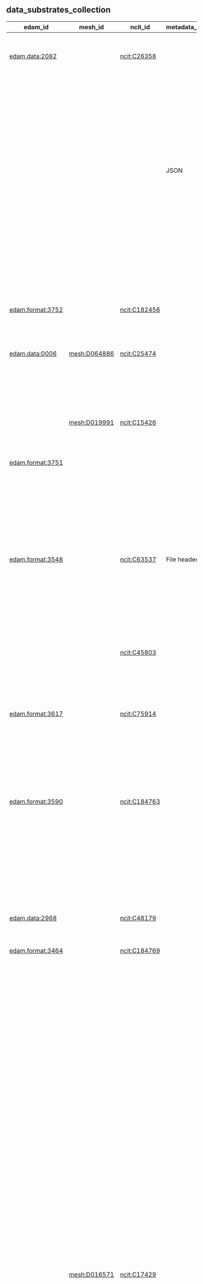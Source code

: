 
## data_substrates_collection


|edam_id|mesh_id|ncit_id|metadata_storage|file_extensions|limitations|id|category|name|description|subclass_of|related_to|contributor_name|contributor_github_name|contributor_orcid|contribution_date|
|---|---|---|---|---|---|---|---|---|---|---|---|---|---|---|---|
|[edam.data:2082](http://edamontology.org/data_2082)||[ncit:C26358](http://purl.obolibrary.org/obo/NCIT_C26358)||||[B2AI_SUBSTRATE:1](https://w3id.org/bridge2ai/standards-datasubstrate-schema/1)|[DataSubstrate](DataSubstrate)|Array|A data type that represents a collection of elements (values or variables), each selected by one or more indices.| [B2AI_SUBSTRATE:7](B2AI_SUBSTRATE:7)||Harry Caufield|caufieldjh|[ORCID:0000-0001-5705-7831](ORCID:0000-0001-5705-7831)||
|||||||[B2AI_SUBSTRATE:2](https://w3id.org/bridge2ai/standards-datasubstrate-schema/2)|[DataSubstrate](DataSubstrate)|Associative Array|A data structure that stores a collection of key-value pairs, where each key is associated with a value. It allows for fast and efficient lookups by using the keys as indices to access the corresponding values.| [B2AI_SUBSTRATE:1](B2AI_SUBSTRATE:1)||Harry Caufield|caufieldjh|[ORCID:0000-0001-5705-7831](ORCID:0000-0001-5705-7831)||
|||| JSON|||[B2AI_SUBSTRATE:3](https://w3id.org/bridge2ai/standards-datasubstrate-schema/3)|[DataSubstrate](DataSubstrate)|BIDS|Data conforming to the Brain Imaging Data Structure (BIDS).| [B2AI_SUBSTRATE:19](B2AI_SUBSTRATE:19) [B2AI_SUBSTRATE:49](B2AI_SUBSTRATE:49)| [B2AI_STANDARD:33](B2AI_STANDARD:33)|Harry Caufield|caufieldjh|[ORCID:0000-0001-5705-7831](ORCID:0000-0001-5705-7831)||
|||||||[B2AI_SUBSTRATE:4](https://w3id.org/bridge2ai/standards-datasubstrate-schema/4)|[DataSubstrate](DataSubstrate)|BigQuery|A fully managed, serverless data warehouse that enables scalable analysis over petabytes of data. It is a Platform as a Service (PaaS) that supports querying using ANSI SQL.| [B2AI_SUBSTRATE:5](B2AI_SUBSTRATE:5)| [B2AI_STANDARD:735](B2AI_STANDARD:735)|Harry Caufield|caufieldjh|[ORCID:0000-0001-5705-7831](ORCID:0000-0001-5705-7831)||
|||||||[B2AI_SUBSTRATE:5](https://w3id.org/bridge2ai/standards-datasubstrate-schema/5)|[DataSubstrate](DataSubstrate)|Column Store|A database that stores data tables by column rather than by row.| [B2AI_SUBSTRATE:9](B2AI_SUBSTRATE:9)||Harry Caufield|caufieldjh|[ORCID:0000-0001-5705-7831](ORCID:0000-0001-5705-7831)||
|[edam.format:3752](http://edamontology.org/format_3752)||[ncit:C182456](http://purl.obolibrary.org/obo/NCIT_C182456)|| csv| Differences in newline characters can cause inconsistency across operating systems.|[B2AI_SUBSTRATE:6](https://w3id.org/bridge2ai/standards-datasubstrate-schema/6)|[DataSubstrate](DataSubstrate)|Comma-separated values|Any text or mixed data with distinct records in columns separated by commas and rows separated by newlines.| [B2AI_SUBSTRATE:10](B2AI_SUBSTRATE:10)||Harry Caufield|caufieldjh|[ORCID:0000-0001-5705-7831](ORCID:0000-0001-5705-7831)||
|[edam.data:0006](http://edamontology.org/data_0006)|[mesh:D064886](http://id.nlm.nih.gov/mesh/D064886)|[ncit:C25474](http://purl.obolibrary.org/obo/NCIT_C25474)||||[B2AI_SUBSTRATE:7](https://w3id.org/bridge2ai/standards-datasubstrate-schema/7)|[DataSubstrate](DataSubstrate)|Data|Any collection of discrete values conveying information.|||Harry Caufield|caufieldjh|[ORCID:0000-0001-5705-7831](ORCID:0000-0001-5705-7831)||
|||||||[B2AI_SUBSTRATE:8](https://w3id.org/bridge2ai/standards-datasubstrate-schema/8)|[DataSubstrate](DataSubstrate)|Data Frame|A data structure that organizes data into a 2-dimensional table of rows and columns.| [B2AI_SUBSTRATE:7](B2AI_SUBSTRATE:7)||Harry Caufield|caufieldjh|[ORCID:0000-0001-5705-7831](ORCID:0000-0001-5705-7831)||
||[mesh:D019991](http://id.nlm.nih.gov/mesh/D019991)|[ncit:C15426](http://purl.obolibrary.org/obo/NCIT_C15426)||||[B2AI_SUBSTRATE:9](https://w3id.org/bridge2ai/standards-datasubstrate-schema/9)|[DataSubstrate](DataSubstrate)|Database|An organized collection of structured information, stored electronically and organized for rapid search and retrieval.| [B2AI_SUBSTRATE:7](B2AI_SUBSTRATE:7)||Harry Caufield|caufieldjh|[ORCID:0000-0001-5705-7831](ORCID:0000-0001-5705-7831)||
|[edam.format:3751](http://edamontology.org/format_3751)|||| txt||[B2AI_SUBSTRATE:10](https://w3id.org/bridge2ai/standards-datasubstrate-schema/10)|[DataSubstrate](DataSubstrate)|Delimited Text|Any data with distinct records separated or delimited by a specific character pattern.| [B2AI_SUBSTRATE:43](B2AI_SUBSTRATE:43)||Harry Caufield|caufieldjh|[ORCID:0000-0001-5705-7831](ORCID:0000-0001-5705-7831)||
|[edam.format:3548](http://edamontology.org/format_3548)||[ncit:C63537](http://purl.obolibrary.org/obo/NCIT_C63537)| File headers| dicom dcm| Files are generally named using unique identifiers that may not be compatible across all operating systems (i.e., they may be too long). Patient data is included in each image file header so all files must be processed in order to anonymize them.|[B2AI_SUBSTRATE:11](https://w3id.org/bridge2ai/standards-datasubstrate-schema/11)|[DataSubstrate](DataSubstrate)|DICOM|An image and metadata format for radiology imaging.| [B2AI_SUBSTRATE:36](B2AI_SUBSTRATE:36)| [B2AI_STANDARD:98](B2AI_STANDARD:98)|Harry Caufield|caufieldjh|[ORCID:0000-0001-5705-7831](ORCID:0000-0001-5705-7831)||
|||[ncit:C45803](http://purl.obolibrary.org/obo/NCIT_C45803)||||[B2AI_SUBSTRATE:12](https://w3id.org/bridge2ai/standards-datasubstrate-schema/12)|[DataSubstrate](DataSubstrate)|Directed acyclic graph|A directed graph with no directed cycles.| [B2AI_SUBSTRATE:14](B2AI_SUBSTRATE:14)||Harry Caufield|caufieldjh|[ORCID:0000-0001-5705-7831](ORCID:0000-0001-5705-7831)||
|||||||[B2AI_SUBSTRATE:13](https://w3id.org/bridge2ai/standards-datasubstrate-schema/13)|[DataSubstrate](DataSubstrate)|Document Database|A database that stores and retrieves information in documents.| [B2AI_SUBSTRATE:9](B2AI_SUBSTRATE:9)||Harry Caufield|caufieldjh|[ORCID:0000-0001-5705-7831](ORCID:0000-0001-5705-7831)||
|[edam.format:3617](http://edamontology.org/format_3617)||[ncit:C75914](http://purl.obolibrary.org/obo/NCIT_C75914)||||[B2AI_SUBSTRATE:14](https://w3id.org/bridge2ai/standards-datasubstrate-schema/14)|[DataSubstrate](DataSubstrate)|Graph|A structure of nodes (sometimes called vertices) and edges between them.| [B2AI_SUBSTRATE:7](B2AI_SUBSTRATE:7)| [B2AI_STANDARD:768](B2AI_STANDARD:768)|Harry Caufield|caufieldjh|[ORCID:0000-0001-5705-7831](ORCID:0000-0001-5705-7831)||
|||||||[B2AI_SUBSTRATE:15](https://w3id.org/bridge2ai/standards-datasubstrate-schema/15)|[DataSubstrate](DataSubstrate)|Graph Database|A type of database that stores nodes and relationships instead of tables or documents.| [B2AI_SUBSTRATE:9](B2AI_SUBSTRATE:9) [B2AI_SUBSTRATE:14](B2AI_SUBSTRATE:14)||Harry Caufield|caufieldjh|[ORCID:0000-0001-5705-7831](ORCID:0000-0001-5705-7831)||
|[edam.format:3590](http://edamontology.org/format_3590)||[ncit:C184763](http://purl.obolibrary.org/obo/NCIT_C184763)|| h5 hdf5| Structure is not optimized for data access through cloud storage infrastructure.|[B2AI_SUBSTRATE:16](https://w3id.org/bridge2ai/standards-datasubstrate-schema/16)|[DataSubstrate](DataSubstrate)|HDF5|A data model, library, and file format for storing and managing data. It supports an unlimited variety of datatypes, and is designed for flexible and efficient I/O and for high volume and complex data.| [B2AI_SUBSTRATE:18](B2AI_SUBSTRATE:18)| [B2AI_STANDARD:339](B2AI_STANDARD:339)|Harry Caufield|caufieldjh|[ORCID:0000-0001-5705-7831](ORCID:0000-0001-5705-7831)||
|||||||[B2AI_SUBSTRATE:17](https://w3id.org/bridge2ai/standards-datasubstrate-schema/17)|[DataSubstrate](DataSubstrate)|Heap|A complete binary tree, i.e., each node has no more than two children.| [Tree](Tree)||Harry Caufield|caufieldjh|[ORCID:0000-0001-5705-7831](ORCID:0000-0001-5705-7831)||
|||||||[B2AI_SUBSTRATE:18](https://w3id.org/bridge2ai/standards-datasubstrate-schema/18)|[DataSubstrate](DataSubstrate)|Hierarchical Array|A data structure of a list, such that list elements may be subsets of other elements.| [B2AI_SUBSTRATE:1](B2AI_SUBSTRATE:1)||Harry Caufield|caufieldjh|[ORCID:0000-0001-5705-7831](ORCID:0000-0001-5705-7831)||
|[edam.data:2968](http://edamontology.org/data_2968)||[ncit:C48179](http://purl.obolibrary.org/obo/NCIT_C48179)||||[B2AI_SUBSTRATE:19](https://w3id.org/bridge2ai/standards-datasubstrate-schema/19)|[DataSubstrate](DataSubstrate)|Image|Any visual representation of something.| [B2AI_SUBSTRATE:7](B2AI_SUBSTRATE:7)||Harry Caufield|caufieldjh|[ORCID:0000-0001-5705-7831](ORCID:0000-0001-5705-7831)||
|[edam.format:3464](http://edamontology.org/format_3464)||[ncit:C184769](http://purl.obolibrary.org/obo/NCIT_C184769)|| json||[B2AI_SUBSTRATE:20](https://w3id.org/bridge2ai/standards-datasubstrate-schema/20)|[DataSubstrate](DataSubstrate)|JSON|JavaScript Object Notation (JSON) is a lightweight format for storing and transporting data.| [B2AI_SUBSTRATE:2](B2AI_SUBSTRATE:2) [B2AI_SUBSTRATE:18](B2AI_SUBSTRATE:18)||Harry Caufield|caufieldjh|[ORCID:0000-0001-5705-7831](ORCID:0000-0001-5705-7831)||
||||| tsv||[B2AI_SUBSTRATE:21](https://w3id.org/bridge2ai/standards-datasubstrate-schema/21)|[DataSubstrate](DataSubstrate)|KGX TSV|A tab-delimited data format for exchanging property graph data.| [B2AI_SUBSTRATE:32](B2AI_SUBSTRATE:32) [B2AI_SUBSTRATE:41](B2AI_SUBSTRATE:41)| [B2AI_STANDARD:346](B2AI_STANDARD:346)|Harry Caufield|caufieldjh|[ORCID:0000-0001-5705-7831](ORCID:0000-0001-5705-7831)||
||||| mongo| The maximum size of an individual document in MongoDB is 16MB with a nested depth of 100 levels.|[B2AI_SUBSTRATE:22](https://w3id.org/bridge2ai/standards-datasubstrate-schema/22)|[DataSubstrate](DataSubstrate)|MongoDB|A non-relational document database that provides support for JSON-like storage.| [B2AI_SUBSTRATE:13](B2AI_SUBSTRATE:13)| [B2AI_STANDARD:797](B2AI_STANDARD:797)|Harry Caufield|caufieldjh|[ORCID:0000-0001-5705-7831](ORCID:0000-0001-5705-7831)||
||||| mysql sql||[B2AI_SUBSTRATE:23](https://w3id.org/bridge2ai/standards-datasubstrate-schema/23)|[DataSubstrate](DataSubstrate)|MySQL|A relational database management system developed by Oracle that is based on structured query language (SQL).| [B2AI_SUBSTRATE:37](B2AI_SUBSTRATE:37)| [B2AI_STANDARD:801](B2AI_STANDARD:801)|Harry Caufield|caufieldjh|[ORCID:0000-0001-5705-7831](ORCID:0000-0001-5705-7831)||
|||||||[B2AI_SUBSTRATE:24](https://w3id.org/bridge2ai/standards-datasubstrate-schema/24)|[DataSubstrate](DataSubstrate)|N-Dimensional Array|A data structure that can store a collection of items, where each item is identified by a set of indices. The number of indices required to identify an item is referred to as the dimension of the array, hence the name N-dimensional array.| [B2AI_SUBSTRATE:1](B2AI_SUBSTRATE:1)||Harry Caufield|caufieldjh|[ORCID:0000-0001-5705-7831](ORCID:0000-0001-5705-7831)||
|||||| All data is stored locally - this can cause slowdowns when data exceeds available memory.|[B2AI_SUBSTRATE:25](https://w3id.org/bridge2ai/standards-datasubstrate-schema/25)|[DataSubstrate](DataSubstrate)|Neo4j|A popular graph database platform.| [B2AI_SUBSTRATE:15](B2AI_SUBSTRATE:15)| [B2AI_STANDARD:802](B2AI_STANDARD:802)|Harry Caufield|caufieldjh|[ORCID:0000-0001-5705-7831](ORCID:0000-0001-5705-7831)||
||[mesh:D016571](http://id.nlm.nih.gov/mesh/D016571)|[ncit:C17429](http://purl.obolibrary.org/obo/NCIT_C17429)||||[B2AI_SUBSTRATE:26](https://w3id.org/bridge2ai/standards-datasubstrate-schema/26)|[DataSubstrate](DataSubstrate)|Neural Network Model|The result of training a neural network on a certain set of inputs.| [B2AI_SUBSTRATE:7](B2AI_SUBSTRATE:7)||Harry Caufield|caufieldjh|[ORCID:0000-0001-5705-7831](ORCID:0000-0001-5705-7831)||
||||| nnef||[B2AI_SUBSTRATE:27](https://w3id.org/bridge2ai/standards-datasubstrate-schema/27)|[DataSubstrate](DataSubstrate)|NNEF|An exchange format for neural network models produced using Torch, Caffe, TensorFlow, Theano, Chainer, Caffe2, PyTorch, or MXNet.| [B2AI_SUBSTRATE:26](B2AI_SUBSTRATE:26)| [B2AI_STANDARD:354](B2AI_STANDARD:354)|Harry Caufield|caufieldjh|[ORCID:0000-0001-5705-7831](ORCID:0000-0001-5705-7831)||
||||| onnx||[B2AI_SUBSTRATE:28](https://w3id.org/bridge2ai/standards-datasubstrate-schema/28)|[DataSubstrate](DataSubstrate)|ONNX|An open format built to represent machine learning models.| [B2AI_SUBSTRATE:26](B2AI_SUBSTRATE:26)| [B2AI_STANDARD:357](B2AI_STANDARD:357)|Harry Caufield|caufieldjh|[ORCID:0000-0001-5705-7831](ORCID:0000-0001-5705-7831)||
|||||||[B2AI_SUBSTRATE:29](https://w3id.org/bridge2ai/standards-datasubstrate-schema/29)|[DataSubstrate](DataSubstrate)|Pandas DataFrame|A two-dimensional, size-mutable, potentially heterogeneous tabular data object.| [B2AI_SUBSTRATE:8](B2AI_SUBSTRATE:8)| [B2AI_STANDARD:813](B2AI_STANDARD:813)|Harry Caufield|caufieldjh|[ORCID:0000-0001-5705-7831](ORCID:0000-0001-5705-7831)||
||||| parquet pqt||[B2AI_SUBSTRATE:30](https://w3id.org/bridge2ai/standards-datasubstrate-schema/30)|[DataSubstrate](DataSubstrate)|Parquet|Apache Parquet is a free and open-source column-oriented data storage format in the Apache Hadoop ecosystem.| [B2AI_SUBSTRATE:5](B2AI_SUBSTRATE:5)| [B2AI_STANDARD:359](B2AI_STANDARD:359)|Harry Caufield|caufieldjh|[ORCID:0000-0001-5705-7831](ORCID:0000-0001-5705-7831)||
||||| sql||[B2AI_SUBSTRATE:31](https://w3id.org/bridge2ai/standards-datasubstrate-schema/31)|[DataSubstrate](DataSubstrate)|PostgreSQL|An open-source relational database management system emphasizing extensibility and SQL compliance.| [B2AI_SUBSTRATE:37](B2AI_SUBSTRATE:37)| [B2AI_STANDARD:815](B2AI_STANDARD:815)|Harry Caufield|caufieldjh|[ORCID:0000-0001-5705-7831](ORCID:0000-0001-5705-7831)||
|||||||[B2AI_SUBSTRATE:32](https://w3id.org/bridge2ai/standards-datasubstrate-schema/32)|[DataSubstrate](DataSubstrate)|Property graph|A graph model in which nodes and edges may be assigned properties (i.e., values or key-value pairs).| [B2AI_SUBSTRATE:14](B2AI_SUBSTRATE:14)||Harry Caufield|caufieldjh|[ORCID:0000-0001-5705-7831](ORCID:0000-0001-5705-7831)||
|||||||[B2AI_SUBSTRATE:33](https://w3id.org/bridge2ai/standards-datasubstrate-schema/33)|[DataSubstrate](DataSubstrate)|PyTorch Tensor|In PyTorch, a torch.Tensor is a multi-dimensional matrix containing elements of a single data type.| [B2AI_SUBSTRATE:42](B2AI_SUBSTRATE:42)| [B2AI_STANDARD:816](B2AI_STANDARD:816)|Harry Caufield|caufieldjh|[ORCID:0000-0001-5705-7831](ORCID:0000-0001-5705-7831)||
|||||| Memory-limited.|[B2AI_SUBSTRATE:34](https://w3id.org/bridge2ai/standards-datasubstrate-schema/34)|[DataSubstrate](DataSubstrate)|R data.frame|A tightly coupled collection of variables that shares many of the properties of matrices and of lists.| [B2AI_SUBSTRATE:8](B2AI_SUBSTRATE:8)| [B2AI_STANDARD:833](B2AI_STANDARD:833)|Harry Caufield|caufieldjh|[ORCID:0000-0001-5705-7831](ORCID:0000-0001-5705-7831)||
|||||||[B2AI_SUBSTRATE:35](https://w3id.org/bridge2ai/standards-datasubstrate-schema/35)|[DataSubstrate](DataSubstrate)|R tibble|A redesigned version of an R data frame. Never changes the input type, can have columns that are lists, can have non-standard variable names, can start with a number or contain spaces, only recycles vectors of length 1, and never creates row names.| [B2AI_SUBSTRATE:8](B2AI_SUBSTRATE:8)| [B2AI_STANDARD:833](B2AI_STANDARD:833)|Harry Caufield|caufieldjh|[ORCID:0000-0001-5705-7831](ORCID:0000-0001-5705-7831)||
|||||||[B2AI_SUBSTRATE:36](https://w3id.org/bridge2ai/standards-datasubstrate-schema/36)|[DataSubstrate](DataSubstrate)|Raster Image|Any visual representation of something represented as a two-dimensional matrix of pixel values denoting intensity, potentially accompanied by other values for colors or other image properties (e.g., compression).| [B2AI_SUBSTRATE:19](B2AI_SUBSTRATE:19)||Harry Caufield|caufieldjh|[ORCID:0000-0001-5705-7831](ORCID:0000-0001-5705-7831)||
|||||||[B2AI_SUBSTRATE:37](https://w3id.org/bridge2ai/standards-datasubstrate-schema/37)|[DataSubstrate](DataSubstrate)|Relational Database|A database that stores and provides access to data points related to one another.| [B2AI_SUBSTRATE:9](B2AI_SUBSTRATE:9)||Harry Caufield|caufieldjh|[ORCID:0000-0001-5705-7831](ORCID:0000-0001-5705-7831)||
|||||||[B2AI_SUBSTRATE:38](https://w3id.org/bridge2ai/standards-datasubstrate-schema/38)|[DataSubstrate](DataSubstrate)|Set|A sorted data structure of unique elements of the same type.| [B2AI_SUBSTRATE:7](B2AI_SUBSTRATE:7)||Harry Caufield|caufieldjh|[ORCID:0000-0001-5705-7831](ORCID:0000-0001-5705-7831)||
|||[ncit:C45253](http://purl.obolibrary.org/obo/NCIT_C45253)||||[B2AI_SUBSTRATE:39](https://w3id.org/bridge2ai/standards-datasubstrate-schema/39)|[DataSubstrate](DataSubstrate)|String|An array data structure of bytes (or words) that stores a sequence of elements, typically characters, using some character encoding.| [B2AI_SUBSTRATE:7](B2AI_SUBSTRATE:7)||Harry Caufield|caufieldjh|[ORCID:0000-0001-5705-7831](ORCID:0000-0001-5705-7831)||
|||||||[B2AI_SUBSTRATE:40](https://w3id.org/bridge2ai/standards-datasubstrate-schema/40)|[DataSubstrate](DataSubstrate)|SummarizedExperiment|The SummarizedExperiment Bioconductor container contains one or more assays, each represented by a matrix-like object of numeric or other mode. The rows typically represent genomic ranges of interest and the columns represent samples.| [B2AI_SUBSTRATE:18](B2AI_SUBSTRATE:18)| [B2AI_STANDARD:705](B2AI_STANDARD:705) [B2AI_STANDARD:833](B2AI_STANDARD:833) [B2AI_STANDARD:286](B2AI_STANDARD:286)|Harry Caufield|caufieldjh|[ORCID:0000-0001-5705-7831](ORCID:0000-0001-5705-7831)||
|[edam.format:3475](http://edamontology.org/format_3475)||[ncit:C164049](http://purl.obolibrary.org/obo/NCIT_C164049)|| tsv| Differences in newline characters can cause inconsistency across operating systems.|[B2AI_SUBSTRATE:41](https://w3id.org/bridge2ai/standards-datasubstrate-schema/41)|[DataSubstrate](DataSubstrate)|Tab-separated values|Any text or mixed data with distinct records in columns separated by tab characters and rows separated by newlines.| [B2AI_SUBSTRATE:10](B2AI_SUBSTRATE:10)||Harry Caufield|caufieldjh|[ORCID:0000-0001-5705-7831](ORCID:0000-0001-5705-7831)||
|||||||[B2AI_SUBSTRATE:42](https://w3id.org/bridge2ai/standards-datasubstrate-schema/42)|[DataSubstrate](DataSubstrate)|Tensor|An algebraic object that describes a multilinear relationship between sets of algebraic objects related to a vector space.| [B2AI_SUBSTRATE:7](B2AI_SUBSTRATE:7)||Harry Caufield|caufieldjh|[ORCID:0000-0001-5705-7831](ORCID:0000-0001-5705-7831)||
|[edam.data:2526](http://edamontology.org/data_2526)||[ncit:C25704](http://purl.obolibrary.org/obo/NCIT_C25704)|| txt||[B2AI_SUBSTRATE:43](https://w3id.org/bridge2ai/standards-datasubstrate-schema/43)|[DataSubstrate](DataSubstrate)|Text|Any form of written information that is composed of letters, words, and sentences. This may include anything from written documents, articles, or books, to emails, social media posts, and transcribed speech. It may also include unstructured, human-readable fields of documents containing other data.| [B2AI_SUBSTRATE:39](B2AI_SUBSTRATE:39)||Harry Caufield|caufieldjh|[ORCID:0000-0001-5705-7831](ORCID:0000-0001-5705-7831)||
|||[ncit:C45418](http://purl.obolibrary.org/obo/NCIT_C45418)||||[B2AI_SUBSTRATE:44](https://w3id.org/bridge2ai/standards-datasubstrate-schema/44)|[DataSubstrate](DataSubstrate)|Tree|An undirected graph with each pair of vertices connected by no more than one path. Also known as a connected acyclic undirected graph.| [B2AI_SUBSTRATE:14](B2AI_SUBSTRATE:14)||Harry Caufield|caufieldjh|[ORCID:0000-0001-5705-7831](ORCID:0000-0001-5705-7831)||
|||||||[B2AI_SUBSTRATE:45](https://w3id.org/bridge2ai/standards-datasubstrate-schema/45)|[DataSubstrate](DataSubstrate)|Trie|A sorted, associative tree. Also known as a radix tree or prefix tree.| [B2AI_SUBSTRATE:44](B2AI_SUBSTRATE:44)||Harry Caufield|caufieldjh|[ORCID:0000-0001-5705-7831](ORCID:0000-0001-5705-7831)||
|||[ncit:C54169](http://purl.obolibrary.org/obo/NCIT_C54169)||||[B2AI_SUBSTRATE:46](https://w3id.org/bridge2ai/standards-datasubstrate-schema/46)|[DataSubstrate](DataSubstrate)|Vector|A mathematical object that has magnitude and direction. A vector is often represented as a one-dimensional array or list with numerical elements.| [B2AI_SUBSTRATE:7](B2AI_SUBSTRATE:7)||Harry Caufield|caufieldjh|[ORCID:0000-0001-5705-7831](ORCID:0000-0001-5705-7831)||
|||||||[B2AI_SUBSTRATE:47](https://w3id.org/bridge2ai/standards-datasubstrate-schema/47)|[DataSubstrate](DataSubstrate)|Vector Image|Any visual representation of something represented as a set of geometric shapes defined on a Cartesian plane.| [B2AI_SUBSTRATE:19](B2AI_SUBSTRATE:19)||Harry Caufield|caufieldjh|[ORCID:0000-0001-5705-7831](ORCID:0000-0001-5705-7831)||
|||| File headers| wav||[B2AI_SUBSTRATE:48](https://w3id.org/bridge2ai/standards-datasubstrate-schema/48)|[DataSubstrate](DataSubstrate)|Waveform Audio File Format|An audio file format standard. Generally supported by digital audio software.| [B2AI_SUBSTRATE:49](B2AI_SUBSTRATE:49)| [B2AI_STANDARD:387](B2AI_STANDARD:387)|Harry Caufield|caufieldjh|[ORCID:0000-0001-5705-7831](ORCID:0000-0001-5705-7831)||
|||||||[B2AI_SUBSTRATE:49](https://w3id.org/bridge2ai/standards-datasubstrate-schema/49)|[DataSubstrate](DataSubstrate)|Waveform Data|The two-dimensional representation of a signal as a function of time.| [B2AI_SUBSTRATE:7](B2AI_SUBSTRATE:7)||Harry Caufield|caufieldjh|[ORCID:0000-0001-5705-7831](ORCID:0000-0001-5705-7831)||
|||||||[B2AI_SUBSTRATE:50](https://w3id.org/bridge2ai/standards-datasubstrate-schema/50)|[DataSubstrate](DataSubstrate)|xarray|A format for defining arrays with labels in the form of dimensions, coordinates, and attributes on top of raw NumPy-like arrays, which allows for more intuitive, more concise, and less error-prone user experience.| [B2AI_SUBSTRATE:24](B2AI_SUBSTRATE:24)| [B2AI_STANDARD:392](B2AI_STANDARD:392)|Harry Caufield|caufieldjh|[ORCID:0000-0001-5705-7831](ORCID:0000-0001-5705-7831)||
|[edam.format:3915](http://edamontology.org/format_3915)|||| zarr||[B2AI_SUBSTRATE:51](https://w3id.org/bridge2ai/standards-datasubstrate-schema/51)|[DataSubstrate](DataSubstrate)|Zarr|A format for storage of large N-dimensional typed arrays. Has implementations in multiple programming languages.| [B2AI_SUBSTRATE:24](B2AI_SUBSTRATE:24)| [B2AI_STANDARD:394](B2AI_STANDARD:394)|Harry Caufield|caufieldjh|[ORCID:0000-0001-5705-7831](ORCID:0000-0001-5705-7831)||
|||[ncit:C190416](http://purl.obolibrary.org/obo/NCIT_C190416)|| tar zip| Must be decompressed before reading. Compression may be lossy, i.e., it discards information in the process of encoding.|[B2AI_SUBSTRATE:52](https://w3id.org/bridge2ai/standards-datasubstrate-schema/52)|[DataSubstrate](DataSubstrate)|Compressed Data|Data in which information is represented with fewer bits than the original, uncompressed representation.| [B2AI_SUBSTRATE:7](B2AI_SUBSTRATE:7)| [B2AI_STANDARD:384](B2AI_STANDARD:384) [B2AI_STANDARD:395](B2AI_STANDARD:395)|Harry Caufield|caufieldjh|[ORCID:0000-0001-5705-7831](ORCID:0000-0001-5705-7831)||
|[edam.format:3003](http://edamontology.org/format_3003)||[ncit:C153367](http://purl.obolibrary.org/obo/NCIT_C153367)| File headers| txt bed||[B2AI_SUBSTRATE:53](https://w3id.org/bridge2ai/standards-datasubstrate-schema/53)|[DataSubstrate](DataSubstrate)|BED|BED (Browser Extensible Data) format provides a flexible way to define the data lines that are displayed in a genome annotation track.| [B2AI_SUBSTRATE:10](B2AI_SUBSTRATE:10)| [B2AI_STANDARD:36](B2AI_STANDARD:36)|Harry Caufield|caufieldjh|[ORCID:0000-0001-5705-7831](ORCID:0000-0001-5705-7831)||
|||||||[B2AI_SUBSTRATE:54](https://w3id.org/bridge2ai/standards-datasubstrate-schema/54)|[DataSubstrate](DataSubstrate)|Vector Database|A database that stores and retrieves information represented as high-dimensional vectors. The original data may be very unstructured.| [B2AI_SUBSTRATE:9](B2AI_SUBSTRATE:9)||Harry Caufield|caufieldjh|[ORCID:0000-0001-5705-7831](ORCID:0000-0001-5705-7831)|2023-05-23|
|||||||[B2AI_SUBSTRATE:55](https://w3id.org/bridge2ai/standards-datasubstrate-schema/55)|[DataSubstrate](DataSubstrate)|Pinecone|A vector database. Includes a single-stage filtering function allowing complex searches in single queries.| [B2AI_SUBSTRATE:54](B2AI_SUBSTRATE:54)||Harry Caufield|caufieldjh|[0000-0001-5705-7831](0000-0001-5705-7831)|2023-05-23|
